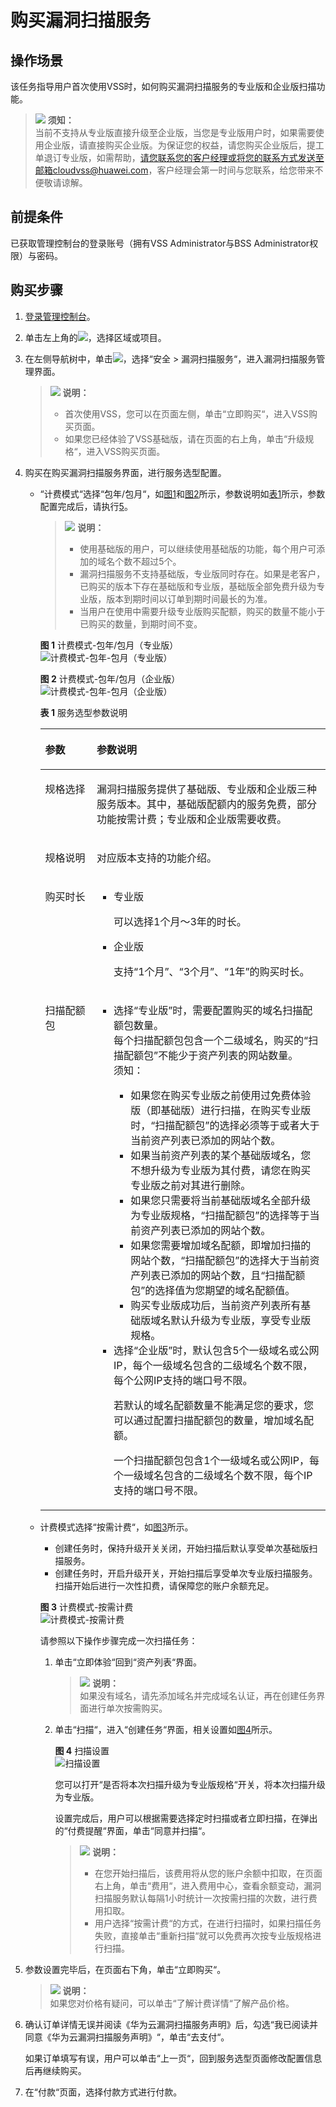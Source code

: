 # 购买漏洞扫描服务<a name="vss_01_0126"></a>

## 操作场景<a name="zh-cn_topic_0112897556_section17641193516454"></a>

该任务指导用户首次使用VSS时，如何购买漏洞扫描服务的专业版和企业版扫描功能。

>![](public_sys-resources/icon-notice.gif) **须知：**   
>当前不支持从专业版直接升级至企业版，当您是专业版用户时，如果需要使用企业版，请直接购买企业版。为保证您的权益，请您购买企业版后，提工单退订专业版，如需帮助，请您联系您的客户经理或将您的联系方式发送至邮箱cloudvss@huawei.com，客户经理会第一时间与您联系，给您带来不便敬请谅解。  

## 前提条件<a name="zh-cn_topic_0112897556_section5331623210436"></a>

已获取管理控制台的登录账号（拥有VSS Administrator与BSS Administrator权限）与密码。

## 购买步骤<a name="zh-cn_topic_0112897556_section29942210739"></a>

1.  [登录管理控制台](https://console.huaweicloud.com/)。
2.  单击左上角的![](figures/icon-project.png)，选择区域或项目。
3.  在左侧导航树中，单击![](figures/icon-list.png)，选择“安全  \>  漏洞扫描服务“，进入漏洞扫描服务管理界面。

    >![](public_sys-resources/icon-note.gif) **说明：**   
    >-   首次使用VSS，您可以在页面左侧，单击“立即购买“，进入VSS购买页面。  
    >-   如果您已经体验了VSS基础版，请在页面的右上角，单击“升级规格“，进入VSS购买页面。  

4.  购买在购买漏洞扫描服务界面，进行服务选型配置。
    -   “计费模式“选择“包年/包月“，如[图1](#zh-cn_topic_0112897556_fig1441133184811)和[图2](#fig2182651183415)所示，参数说明如[表1](#zh-cn_topic_0112897556_table1481533144812)所示，参数配置完成后，请执行[5](#zh-cn_topic_0112897556_lf9018f70cc3641d28938b2d0d69770ba)。

        >![](public_sys-resources/icon-note.gif) **说明：**   
        >-   使用基础版的用户，可以继续使用基础版的功能，每个用户可添加的域名个数不超过5个。  
        >-   漏洞扫描服务不支持基础版，专业版同时存在。如果是老客户，已购买的版本下存在基础版和专业版，基础版全部免费升级为专业版，版本到期时间以订单到期时间最长的为准。  
        >-   当用户在使用中需要升级专业版购买配额，购买的数量不能小于已购买的数量，到期时间不变。  

        **图 1**  计费模式-包年/包月（专业版）<a name="zh-cn_topic_0112897556_fig1441133184811"></a>  
        ![](figures/计费模式-包年-包月（专业版）.png "计费模式-包年-包月（专业版）")

        **图 2**  计费模式-包年/包月（企业版）<a name="fig2182651183415"></a>  
        ![](figures/计费模式-包年-包月（企业版）.png "计费模式-包年-包月（企业版）")

        **表 1**  服务选型参数说明

        <a name="zh-cn_topic_0112897556_table1481533144812"></a>
        <table><thead align="left"><tr id="zh-cn_topic_0112897556_row10473319484"><th class="cellrowborder" valign="top" width="18.029999999999998%" id="mcps1.2.3.1.1"><p id="zh-cn_topic_0112897556_p1349338484"><a name="zh-cn_topic_0112897556_p1349338484"></a><a name="zh-cn_topic_0112897556_p1349338484"></a>参数</p>
        </th>
        <th class="cellrowborder" valign="top" width="81.97%" id="mcps1.2.3.1.2"><p id="zh-cn_topic_0112897556_p124833134814"><a name="zh-cn_topic_0112897556_p124833134814"></a><a name="zh-cn_topic_0112897556_p124833134814"></a>参数说明</p>
        </th>
        </tr>
        </thead>
        <tbody><tr id="zh-cn_topic_0112897556_row47153312489"><td class="cellrowborder" valign="top" width="18.029999999999998%" headers="mcps1.2.3.1.1 "><p id="zh-cn_topic_0112897556_p471733144815"><a name="zh-cn_topic_0112897556_p471733144815"></a><a name="zh-cn_topic_0112897556_p471733144815"></a>规格选择</p>
        </td>
        <td class="cellrowborder" valign="top" width="81.97%" headers="mcps1.2.3.1.2 "><p id="zh-cn_topic_0112897556_p77733154813"><a name="zh-cn_topic_0112897556_p77733154813"></a><a name="zh-cn_topic_0112897556_p77733154813"></a>漏洞扫描服务提供了基础版、专业版和企业版三种服务版本。其中，基础版配额内的服务免费，部分功能按需计费；专业版和企业版需要收费。</p>
        </td>
        </tr>
        <tr id="zh-cn_topic_0112897556_row797217328199"><td class="cellrowborder" valign="top" width="18.029999999999998%" headers="mcps1.2.3.1.1 "><p id="zh-cn_topic_0112897556_p13972153220199"><a name="zh-cn_topic_0112897556_p13972153220199"></a><a name="zh-cn_topic_0112897556_p13972153220199"></a>规格说明</p>
        </td>
        <td class="cellrowborder" valign="top" width="81.97%" headers="mcps1.2.3.1.2 "><p id="zh-cn_topic_0112897556_p13972193261916"><a name="zh-cn_topic_0112897556_p13972193261916"></a><a name="zh-cn_topic_0112897556_p13972193261916"></a>对应版本支持的功能介绍。</p>
        </td>
        </tr>
        <tr id="zh-cn_topic_0112897556_row2719332483"><td class="cellrowborder" valign="top" width="18.029999999999998%" headers="mcps1.2.3.1.1 "><p id="zh-cn_topic_0112897556_p271433154813"><a name="zh-cn_topic_0112897556_p271433154813"></a><a name="zh-cn_topic_0112897556_p271433154813"></a>购买时长</p>
        </td>
        <td class="cellrowborder" valign="top" width="81.97%" headers="mcps1.2.3.1.2 "><a name="zh-cn_topic_0112897556_ul1764184918198"></a><a name="zh-cn_topic_0112897556_ul1764184918198"></a><ul id="zh-cn_topic_0112897556_ul1764184918198"><li>专业版<p id="p1662934404714"><a name="p1662934404714"></a><a name="p1662934404714"></a>可以选择1个月～3年的时长。</p>
        </li><li>企业版<p id="p2549174604718"><a name="p2549174604718"></a><a name="p2549174604718"></a>支持<span class="parmvalue" id="zh-cn_topic_0112897556_parmvalue144991534142011"><a name="zh-cn_topic_0112897556_parmvalue144991534142011"></a><a name="zh-cn_topic_0112897556_parmvalue144991534142011"></a>“1个月”</span>、<span class="parmvalue" id="zh-cn_topic_0112897556_parmvalue145271137112016"><a name="zh-cn_topic_0112897556_parmvalue145271137112016"></a><a name="zh-cn_topic_0112897556_parmvalue145271137112016"></a>“3个月”</span>、<span class="parmvalue" id="zh-cn_topic_0112897556_parmvalue52817411201"><a name="zh-cn_topic_0112897556_parmvalue52817411201"></a><a name="zh-cn_topic_0112897556_parmvalue52817411201"></a>“1年”</span>的购买时长。</p>
        </li></ul>
        </td>
        </tr>
        <tr id="zh-cn_topic_0112897556_row158173311486"><td class="cellrowborder" valign="top" width="18.029999999999998%" headers="mcps1.2.3.1.1 "><p id="zh-cn_topic_0112897556_p13783364818"><a name="zh-cn_topic_0112897556_p13783364818"></a><a name="zh-cn_topic_0112897556_p13783364818"></a>扫描配额包</p>
        </td>
        <td class="cellrowborder" valign="top" width="81.97%" headers="mcps1.2.3.1.2 "><a name="ul069212335471"></a><a name="ul069212335471"></a><ul id="ul069212335471"><li>选择<span class="parmvalue" id="zh-cn_topic_0112897556_parmvalue440842921618"><a name="zh-cn_topic_0112897556_parmvalue440842921618"></a><a name="zh-cn_topic_0112897556_parmvalue440842921618"></a>“专业版”</span>时，需要配置购买的域名扫描配额包数量。<div class="p" id="p1157173914473"><a name="p1157173914473"></a><a name="p1157173914473"></a>每个扫描配额包包含一个二级域名，购买的<span class="parmname" id="zh-cn_topic_0112897556_parmname8817335484"><a name="zh-cn_topic_0112897556_parmname8817335484"></a><a name="zh-cn_topic_0112897556_parmname8817335484"></a>“扫描配额包”</span>不能少于资产列表的网站数量。<div class="notice" id="zh-cn_topic_0112897556_note1718316321362"><a name="zh-cn_topic_0112897556_note1718316321362"></a><a name="zh-cn_topic_0112897556_note1718316321362"></a><span class="noticetitle"> 须知： </span><div class="noticebody"><a name="zh-cn_topic_0112897556_ul1921162791810"></a><a name="zh-cn_topic_0112897556_ul1921162791810"></a><ul id="zh-cn_topic_0112897556_ul1921162791810"><li>如果您在购买专业版之前使用过免费体验版（即基础版）进行扫描，在购买专业版时，<span class="parmname" id="parmname0900175014814"><a name="parmname0900175014814"></a><a name="parmname0900175014814"></a>“扫描配额包”</span>的选择必须等于或者大于当前资产列表已添加的网站个数。</li><li>如果当前资产列表的某个基础版域名，您不想升级为专业版为其付费，请您在购买专业版之前对其进行删除。</li><li>如果您只需要将当前基础版域名全部升级为专业版规格，<span class="parmname" id="parmname7965105618813"><a name="parmname7965105618813"></a><a name="parmname7965105618813"></a>“扫描配额包”</span>的选择等于当前资产列表已添加的网站个数。</li><li>如果您需要增加域名配额，即增加扫描的网站个数，<span class="parmname" id="parmname71171509913"><a name="parmname71171509913"></a><a name="parmname71171509913"></a>“扫描配额包”</span>的选择大于当前资产列表已添加的网站个数，且<span class="parmname" id="parmname1030311311914"><a name="parmname1030311311914"></a><a name="parmname1030311311914"></a>“扫描配额包”</span>的选择值为您期望的域名配额值。</li><li>购买专业版成功后，当前资产列表所有基础版域名默认升级为专业版，享受专业版规格。</li></ul>
        </div></div>
        </div>
        </li><li>选择<span class="parmvalue" id="parmvalue1540524215264"><a name="parmvalue1540524215264"></a><a name="parmvalue1540524215264"></a>“企业版”</span>时，默认包含5个一级域名或公网IP，每个一级域名包含的二级域名个数不限，每个公网IP支持的端口号不限。<p id="p178402042124717"><a name="p178402042124717"></a><a name="p178402042124717"></a>若默认的域名配额数量不能满足您的要求，您可以通过配置扫描配额包的数量，增加域名配额。</p>
        <p id="p987214431478"><a name="p987214431478"></a><a name="p987214431478"></a>一个扫描配额包包含1个一级域名或公网IP，每个一级域名包含的二级域名个数不限，每个IP支持的端口号不限。</p>
        </li></ul>
        </td>
        </tr>
        </tbody>
        </table>

    -   计费模式选择“按需计费“，如[图3](#fig123471433114615)所示。

        -   创建任务时，保持升级开关关闭，开始扫描后默认享受单次基础版扫描服务。
        -   创建任务时，开启升级开关，开始扫描后享受单次专业版扫描服务。扫描开始后进行一次性扣费，请保障您的账户余额充足。

        **图 3**  计费模式-按需计费<a name="fig123471433114615"></a>  
        ![](figures/计费模式-按需计费.png "计费模式-按需计费")

        请参照以下操作步骤完成一次扫描任务：

        1.  单击“立即体验“回到“资产列表“界面。

            >![](public_sys-resources/icon-note.gif) **说明：**   
            >如果没有域名，请先添加域名并完成域名认证，再在创建任务界面进行单次按需购买。  

        2.  单击“扫描“，进入“创建任务“界面，相关设置如[图4](#fig2349833114612)所示。

            **图 4**  扫描设置<a name="fig2349833114612"></a>  
            ![](figures/扫描设置.png "扫描设置")

            您可以打开“是否将本次扫描升级为专业版规格“开关，将本次扫描升级为专业版。

            设置完成后，用户可以根据需要选择定时扫描或者立即扫描，在弹出的“付费提醒“界面，单击“同意并扫描“。

            >![](public_sys-resources/icon-note.gif) **说明：**   
            >-   在您开始扫描后，该费用将从您的账户余额中扣取，在页面右上角，单击“费用“，进入费用中心，查看余额变动，漏洞扫描服务默认每隔1小时统计一次按需扫描的次数，进行费用扣取。  
            >-   用户选择“按需计费“的方式，在进行扫描时，如果扫描任务失败，直接单击“重新扫描“就可以免费再次按专业版规格进行扫描。  


5.  <a name="zh-cn_topic_0112897556_lf9018f70cc3641d28938b2d0d69770ba"></a>参数设置完毕后，在页面右下角，单击“立即购买“。

    >![](public_sys-resources/icon-note.gif) **说明：**   
    >如果您对价格有疑问，可以单击“了解计费详情“了解产品价格。  

6.  确认订单详情无误并阅读《华为云漏洞扫描服务声明》后，勾选“我已阅读并同意《华为云漏洞扫描服务声明》“，单击“去支付“。

    如果订单填写有误，用户可以单击“上一页“，回到服务选型页面修改配置信息后再继续购买。

7.  在“付款“页面，选择付款方式进行付款。

